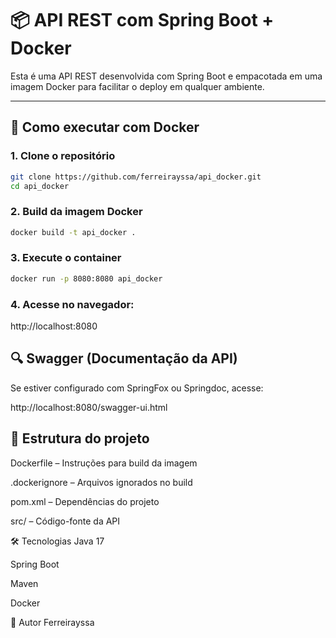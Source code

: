 # 📦 API REST com Spring Boot + Docker

Esta é uma API REST desenvolvida com Spring Boot e empacotada em uma imagem Docker para facilitar o deploy em qualquer ambiente.

---

## 🚀 Como executar com Docker

### 1. Clone o repositório

```bash
git clone https://github.com/ferreirayssa/api_docker.git
cd api_docker
```

### 2. Build da imagem Docker
```bash
docker build -t api_docker .
```
### 3. Execute o container
```bash
docker run -p 8080:8080 api_docker
```
### 4. Acesse no navegador:

http://localhost:8080

## 🔍 Swagger (Documentação da API)
Se estiver configurado com SpringFox ou Springdoc, acesse:

http://localhost:8080/swagger-ui.html

## 🧱 Estrutura do projeto
Dockerfile – Instruções para build da imagem

.dockerignore – Arquivos ignorados no build

pom.xml – Dependências do projeto

src/ – Código-fonte da API

🛠️ Tecnologias
Java 17

Spring Boot

Maven

Docker

👤 Autor
Ferreirayssa
